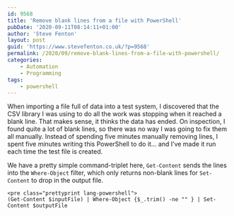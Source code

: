 ```yaml
---
id: 9568
title: 'Remove blank lines from a file with PowerShell'
pubDate: '2020-09-11T08:14:11+01:00'
author: 'Steve Fenton'
layout: post
guid: 'https://www.stevefenton.co.uk/?p=9568'
permalink: /2020/09/remove-blank-lines-from-a-file-with-powershell/
categories:
    - Automation
    - Programming
tags:
    - powershell
---
```


When importing a file full of data into a test system, I discovered that the CSV library I was using to do all the work was stopping when it reached a blank line. That makes sense, it thinks the data has ended. On inspection, I found quite a lot of blank lines, so there was no way I was going to fix them all manually. Instead of spending five minutes manually removing lines, I spent five minutes writing this PowerShell to do it… and I’ve made it run each time the test file is created.

We have a pretty simple command-triplet here, `Get-Content` sends the lines into the `Where-Object` filter, which only returns non-blank lines for `Set-Content` to drop in the output file.

```
<pre class="prettyprint lang-powershell">
(Get-Content $inputFile) | Where-Object {$_.trim() -ne "" } | Set-Content $outputFile
```